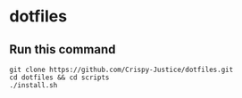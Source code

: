 # dotfiles

## Run this command ##
    git clone https://github.com/Crispy-Justice/dotfiles.git
    cd dotfiles && cd scripts
    ./install.sh
